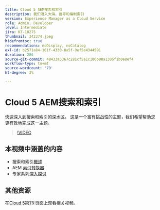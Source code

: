 ```yaml
---
title: Cloud 5 AEM搜索和索引
description: 我们潜入大海，搜寻和编制索引
version: Experience Manager as a Cloud Service
role: Admin, Developer
level: Intermediate
jira: KT-10275
thumbnail: 342374.jpeg
hidefromtoc: true
recommendations: noDisplay, noCatalog
exl-id: b2571a84-101f-4330-8a5f-9ef5e4344591
duration: 286
source-git-commit: 48433a5367c281cf5a1c106b08a1306f1b0e8ef4
workflow-type: tm+mt
source-wordcount: '79'
ht-degree: 3%

---
```


# Cloud 5 AEM搜索和索引

快速深入到搜索和索引的深水区。 这是一个富有挑战性的主题，我们希望帮助您更有效地完成这一主题。

>[!VIDEO](https://video.tv.adobe.com/v/3448117?quality=12&learn=on&captions=chi_hans)

## 本视频中涵盖的内容

+ 搜索和索引[概述](https://experienceleague.adobe.com/docs/experience-manager-cloud-service/content/operations/indexing.html?lang=zh-Hans)
+ AEM [索引转换器](https://experienceleague.adobe.com/docs/experience-manager-cloud-service/content/migration-journey/refactoring-tools/index-converter.html?lang=zh-Hans)
+ 专家系列[深入探讨](../../../cloud-service/migration/moving-to-aem-as-a-cloud-service/search-and-indexing.md)


## 其他资源

在[Cloud 5第1](cloud5-season-1.md)季页面上观看相关视频。

